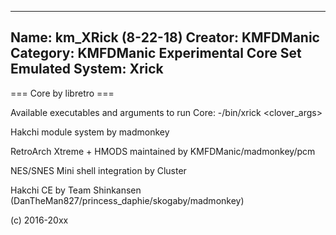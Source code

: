 -----------------------
Name: km_XRick (8-22-18)
Creator: KMFDManic
Category: KMFDManic Experimental Core Set
Emulated System: Xrick
-----------------------
=== Core by libretro ===

Available executables and arguments to run Core:
-/bin/xrick <rom> <clover_args> 

Hakchi module system by madmonkey

RetroArch Xtreme + HMODS maintained by KMFDManic/madmonkey/pcm

NES/SNES Mini shell integration by Cluster

Hakchi CE by Team Shinkansen (DanTheMan827/princess_daphie/skogaby/madmonkey)

(c) 2016-20xx
